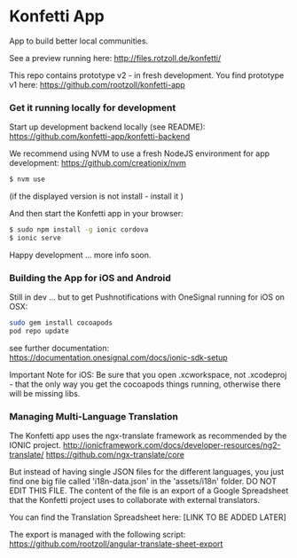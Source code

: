 # Konfetti App

App to build better local communities.

See a preview running here: http://files.rotzoll.de/konfetti/

This repo contains prototype v2 - in fresh development. You find prototype v1 here: https://github.com/rootzoll/konfetti-app

### Get it running locally for development

Start up development backend locally (see README): 
https://github.com/konfetti-app/konfetti-backend

We recommend using NVM to use a fresh NodeJS environment for app development:
https://github.com/creationix/nvm

```bash
$ nvm use
```
(if the displayed version is not install - install it )

And then start the Konfetti app in your browser: 

```bash
$ sudo npm install -g ionic cordova
$ ionic serve
```

Happy development ... more info soon.

### Building the App for iOS and Android 

Still in dev ... but to get Pushnotifications with OneSignal running for iOS on OSX:

```bash
sudo gem install cocoapods
pod repo update
```

see further documentation: https://documentation.onesignal.com/docs/ionic-sdk-setup

Important Note for iOS: Be sure that you open .xcworkspace, not .xcodeproj - that the only way you get the cocoapods things running, otherwise there will be missing libs.

### Managing Multi-Language Translation

The Konfetti app uses the ngx-translate framework as recommended by the IONIC project.
http://ionicframework.com/docs/developer-resources/ng2-translate/
https://github.com/ngx-translate/core

But instead of having single JSON files for the different languages, you just find one big file called 'i18n-data.json' 
in the 'assets/i18n' folder. DO NOT EDIT THIS FILE. The content of the file is an export of a Google Spreadsheet that 
the Konfetti project uses to collaborate with external translators.

You can find the Translation Spreadsheet here: 
[LINK TO BE ADDED LATER]

The export is managed with the following script:
https://github.com/rootzoll/angular-translate-sheet-export


